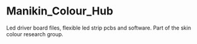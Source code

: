 # Manikin_Colour_Hub
Led driver board files, flexible led strip pcbs and software. Part of the skin colour research group. 
